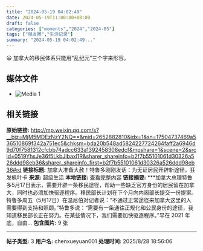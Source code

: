 ```yaml
---
title: "2024-05-19 04:02:49"
date: 2024-05-19T11:00:00+08:00
draft: false
categories: ["moments","2024","2024-05"]
tags: ["朋友圈","生活记录"]
summary: "2024-05-19 04:02:49..."
---
```


😃 加拿大的移民体系只能用“乱纪元”三个字来形容。

## 媒体文件

- ![Media 1](/Moments/photos/2024-05-19/202405190402490.jpg)

## 相关链接

**原始链接:** http://mp.weixin.qq.com/s?__biz=MjM5MDEzNzY2NQ==&mid=2652882810&idx=1&sn=17504737469a536510869f342a751ec5&chksm=bda20b548ad5824227724264faff2a6946d9d70f7581312cfcbb74adcc633a1392458308edcf&mpshare=1&scene=2&srcid=0519YhsJe36f5LkbJlbaxl1R&sharer_shareinfo=b2f7b55101061d30326a526ddd98eb36&sharer_shareinfo_first=b2f7b55101061d30326a526ddd98eb36#rd
**链接标题:** 加拿大准备大赦！特鲁多刚刚发话：为无证居民开辟新途径，狂发枫叶卡
**来源:** 超级生活
**本地链接:** [查看完整内容](/link_content/2024/05/2024-05-19-1/link_content/)
**链接摘要:** ***加拿大总理特鲁多5月17日表示，需要开辟一条移民途径，帮助一些缺乏官方身份的居民留在加拿大，同时也必须加快驱逐程序。移民部长计划在下个月向内阁部长提交一份提案。特鲁多周五（5月17日）在温尼伯对记者说：“不通过正常途径来加拿大这里的人需要得到支持和照顾。”特鲁多说：“需要有一条通往正规化和公民身份的途径，我知道移民部长正在努力。在某些情况下，我们需要加快驱逐程序。”早在 2021 年底，自由...
**包含图片:** 9 张

---

**帖子类型:** 3
**用户名:** chenxueyuan001
**处理时间:** 2025/8/28 18:56:06